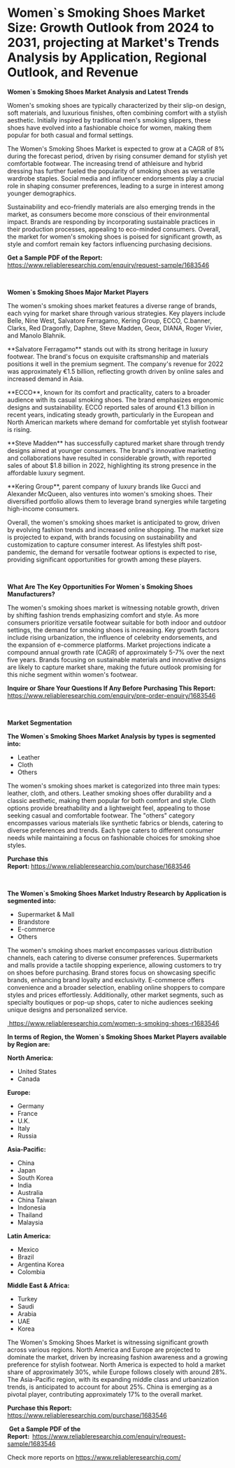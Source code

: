 <p><h1>Women`s Smoking Shoes Market Size: Growth Outlook from 2024 to 2031, projecting at Market's Trends Analysis by Application, Regional Outlook, and Revenue</h1></p><p><strong>Women`s Smoking Shoes Market Analysis and Latest Trends</strong></p>
<p><p>Women's smoking shoes are typically characterized by their slip-on design, soft materials, and luxurious finishes, often combining comfort with a stylish aesthetic. Initially inspired by traditional men's smoking slippers, these shoes have evolved into a fashionable choice for women, making them popular for both casual and formal settings.</p><p>The Women's Smoking Shoes Market is expected to grow at a CAGR of 8% during the forecast period, driven by rising consumer demand for stylish yet comfortable footwear. The increasing trend of athleisure and hybrid dressing has further fueled the popularity of smoking shoes as versatile wardrobe staples. Social media and influencer endorsements play a crucial role in shaping consumer preferences, leading to a surge in interest among younger demographics.</p><p>Sustainability and eco-friendly materials are also emerging trends in the market, as consumers become more conscious of their environmental impact. Brands are responding by incorporating sustainable practices in their production processes, appealing to eco-minded consumers. Overall, the market for women's smoking shoes is poised for significant growth, as style and comfort remain key factors influencing purchasing decisions.</p></p>
<p><strong>Get a Sample PDF of the Report:&nbsp;</strong> <a href="https://www.reliableresearchiq.com/enquiry/request-sample/1683546?utm_campaign=1102&utm_medium=2&utm_source=Github&utm_content=ia&utm_term=30122024&utm_id=womens-smoking-shoes">https://www.reliableresearchiq.com/enquiry/request-sample/1683546</a></p>
<p>&nbsp;</p>
<p><strong>Women`s Smoking Shoes Major Market Players</strong></p>
<p><p>The women's smoking shoes market features a diverse range of brands, each vying for market share through various strategies. Key players include Belle, Nine West, Salvatore Ferragamo, Kering Group, ECCO, C.banner, Clarks, Red Dragonfly, Daphne, Steve Madden, Geox, DIANA, Roger Vivier, and Manolo Blahnik.</p><p>**Salvatore Ferragamo** stands out with its strong heritage in luxury footwear. The brand's focus on exquisite craftsmanship and materials positions it well in the premium segment. The company's revenue for 2022 was approximately €1.5 billion, reflecting growth driven by online sales and increased demand in Asia.</p><p>**ECCO**, known for its comfort and practicality, caters to a broader audience with its casual smoking shoes. The brand emphasizes ergonomic designs and sustainability. ECCO reported sales of around €1.3 billion in recent years, indicating steady growth, particularly in the European and North American markets where demand for comfortable yet stylish footwear is rising.</p><p>**Steve Madden** has successfully captured market share through trendy designs aimed at younger consumers. The brand's innovative marketing and collaborations have resulted in considerable growth, with reported sales of about $1.8 billion in 2022, highlighting its strong presence in the affordable luxury segment.</p><p>**Kering Group**, parent company of luxury brands like Gucci and Alexander McQueen, also ventures into women's smoking shoes. Their diversified portfolio allows them to leverage brand synergies while targeting high-income consumers.</p><p>Overall, the women's smoking shoes market is anticipated to grow, driven by evolving fashion trends and increased online shopping. The market size is projected to expand, with brands focusing on sustainability and customization to capture consumer interest. As lifestyles shift post-pandemic, the demand for versatile footwear options is expected to rise, providing significant opportunities for growth among these players.</p></p>
<p>&nbsp;</p>
<p><strong>What Are The Key Opportunities For Women`s Smoking Shoes Manufacturers?</strong></p>
<p><p>The women's smoking shoes market is witnessing notable growth, driven by shifting fashion trends emphasizing comfort and style. As more consumers prioritize versatile footwear suitable for both indoor and outdoor settings, the demand for smoking shoes is increasing. Key growth factors include rising urbanization, the influence of celebrity endorsements, and the expansion of e-commerce platforms. Market projections indicate a compound annual growth rate (CAGR) of approximately 5-7% over the next five years. Brands focusing on sustainable materials and innovative designs are likely to capture market share, making the future outlook promising for this niche segment within women's footwear.</p></p>
<p><strong>Inquire or Share Your Questions If Any Before Purchasing This Report:</strong> <a href="https://www.reliableresearchiq.com/enquiry/pre-order-enquiry/1683546?utm_campaign=1102&utm_medium=2&utm_source=Github&utm_content=ia&utm_term=30122024&utm_id=womens-smoking-shoes">https://www.reliableresearchiq.com/enquiry/pre-order-enquiry/1683546</a></p>
<p>&nbsp;</p>
<p><strong>Market Segmentation</strong></p>
<p><strong>The Women`s Smoking Shoes Market Analysis by types is segmented into:</strong></p>
<p><ul><li>Leather</li><li>Cloth</li><li>Others</li></ul></p>
<p><p>The women's smoking shoes market is categorized into three main types: leather, cloth, and others. Leather smoking shoes offer durability and a classic aesthetic, making them popular for both comfort and style. Cloth options provide breathability and a lightweight feel, appealing to those seeking casual and comfortable footwear. The "others" category encompasses various materials like synthetic fabrics or blends, catering to diverse preferences and trends. Each type caters to different consumer needs while maintaining a focus on fashionable choices for smoking shoe styles.</p></p>
<p><strong>Purchase this Report:&nbsp;</strong><a href="https://www.reliableresearchiq.com/purchase/1683546?utm_campaign=1102&utm_medium=2&utm_source=Github&utm_content=ia&utm_term=30122024&utm_id=womens-smoking-shoes">https://www.reliableresearchiq.com/purchase/1683546</a></p>
<p>&nbsp;</p>
<p><strong>The Women`s Smoking Shoes Market Industry Research by Application is segmented into:</strong></p>
<p><ul><li>Supermarket & Mall</li><li>Brandstore</li><li>E-commerce</li><li>Others</li></ul></p>
<p><p>The women's smoking shoes market encompasses various distribution channels, each catering to diverse consumer preferences. Supermarkets and malls provide a tactile shopping experience, allowing customers to try on shoes before purchasing. Brand stores focus on showcasing specific brands, enhancing brand loyalty and exclusivity. E-commerce offers convenience and a broader selection, enabling online shoppers to compare styles and prices effortlessly. Additionally, other market segments, such as specialty boutiques or pop-up shops, cater to niche audiences seeking unique designs and personalized service.</p></p>
<p><a href="https://www.reliableresearchiq.com/women-s-smoking-shoes-r1683546?utm_campaign=1102&utm_medium=2&utm_source=Github&utm_content=ia&utm_term=30122024&utm_id=womens-smoking-shoes">&nbsp;https://www.reliableresearchiq.com/women-s-smoking-shoes-r1683546</a></p>
<p><strong>In terms of Region, the Women`s Smoking Shoes Market Players available by Region are:</strong></p>
<p>
    <p> <strong> North America: </strong>
        <ul>
            <li>United States</li>
            <li>Canada</li>
        </ul>
        </p> 
    <p> <strong> Europe: </strong>
        <ul>
            <li>Germany</li>
            <li>France</li>
            <li>U.K.</li>
            <li>Italy</li>
            <li>Russia</li>
        </ul>
        </p> 
    <p> <strong> Asia-Pacific: </strong>
        <ul>
            <li>China</li>
            <li>Japan</li>
            <li>South Korea</li>
            <li>India</li>
            <li>Australia</li>
            <li>China Taiwan</li>
            <li>Indonesia</li>
            <li>Thailand</li>
            <li>Malaysia</li>
        </ul>
        </p> 
    <p> <strong> Latin America: </strong>
        <ul>
            <li>Mexico</li>
            <li>Brazil</li>
            <li>Argentina Korea</li>
            <li>Colombia</li>
        </ul>
        </p> 
    <p> <strong> Middle East & Africa: </strong>
        <ul>
            <li>Turkey</li>
            <li>Saudi</li>
            <li>Arabia</li>
            <li>UAE</li>
            <li>Korea</li>
        </ul>
    </p>
    </p>
<p><p>The Women's Smoking Shoes Market is witnessing significant growth across various regions. North America and Europe are projected to dominate the market, driven by increasing fashion awareness and a growing preference for stylish footwear. North America is expected to hold a market share of approximately 30%, while Europe follows closely with around 28%. The Asia-Pacific region, with its expanding middle class and urbanization trends, is anticipated to account for about 25%. China is emerging as a pivotal player, contributing approximately 17% to the overall market.</p></p>
<p><strong>Purchase this Report: </strong><a href="https://www.reliableresearchiq.com/purchase/1683546?utm_campaign=1102&utm_medium=2&utm_source=Github&utm_content=ia&utm_term=30122024&utm_id=womens-smoking-shoes">https://www.reliableresearchiq.com/purchase/1683546</a></p>
<p>&nbsp;<strong>Get a Sample PDF of the Report:&nbsp;&nbsp;</strong><a href="https://www.reliableresearchiq.com/enquiry/request-sample/1683546?utm_campaign=1102&utm_medium=2&utm_source=Github&utm_content=ia&utm_term=30122024&utm_id=womens-smoking-shoes">https://www.reliableresearchiq.com/enquiry/request-sample/1683546</a></p>
<p><strong></strong></p>
<p>Check more reports on <a href="https://www.reliableresearchiq.com/?utm_campaign=1102&utm_medium=2&utm_source=Github&utm_content=ia&utm_term=30122024&utm_id=womens-smoking-shoes">https://www.reliableresearchiq.com/</a></p>